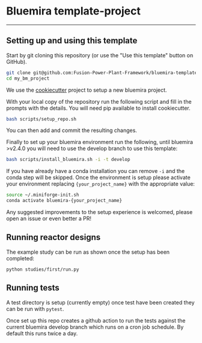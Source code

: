 # Bluemira template-project

---

## Setting up and using this template

Start by git cloning this repository (or use the "Use this template" button on GitHub).

```bash
git clone git@github.com:Fusion-Power-Plant-Framework/bluemira-template-project.git my_bm_project
cd my_bm_project
```
We use the [cookiecutter](https://github.com/cookiecutter/cookiecutter) project to setup a new bluemira project.

With your local copy of the repository run the following script and fill in the prompts with the details. You will need pip available to install cookiecutter.

```bash
bash scripts/setup_repo.sh
```

You can then add and commit the resulting changes.

Finally to set up your bluemira environment run the following, until bluemira >v2.4.0 you will need to use the develop branch to use this template:

```bash
bash scripts/install_bluemira.sh -i -t develop
```

If you have already have a conda installation you can remove `-i` and the conda step will be skipped. Once the environment is setup please activate your environment replacing `{your_project_name}` with the appropriate value:

```bash
source ~/.miniforge-init.sh
conda activate bluemira-{your_project_name}
```

Any suggested improvements to the setup experience is welcomed, please open an issue or even better a PR!

## Running reactor designs

The example study can be run as shown once the setup has been completed:

```
python studies/first/run.py
```

## Running tests

A test directory is setup (currently empty) once test have been created they can be run with `pytest`.

Once set up this repo creates a github action to run the tests against the current bluemira develop branch which runs on a cron job schedule. By default this runs twice a day.
